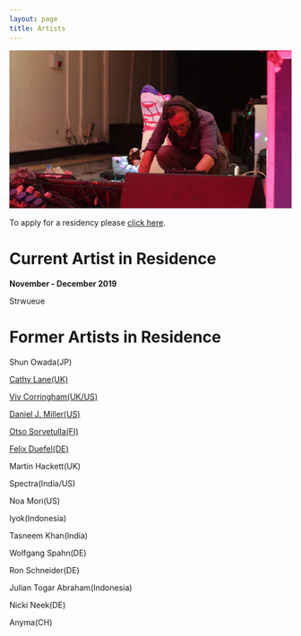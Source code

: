 ```yaml
---
layout: page
title: Artists
---
```


![Ron](/assets/img/ron.jpg)

To apply for a residency please [click here](/residency.html).

# Current Artist in Residence
__November - December 2019__

Strwueue


# Former Artists in Residence

Shun Owada(JP)

[Cathy Lane(UK)](/cathylane.html)

[Viv Corringham(UK/US)](/vivcorringham.html)

[Daniel J. Miller(US)](/danieljmiller.html)

[Otso Sorvetulla(FI)](/otsosorvetulla.html)

[Felix Duefel(DE)](/felixdeufel.html)

Martin Hackett(UK)

Spectra(India/US)

Noa Mori(US)

Iyok(Indonesia)

Tasneem Khan(India)

Wolfgang Spahn(DE)

Ron Schneider(DE)

Julian Togar Abraham(Indonesia)

Nicki Neek(DE)

Anyma(CH)

